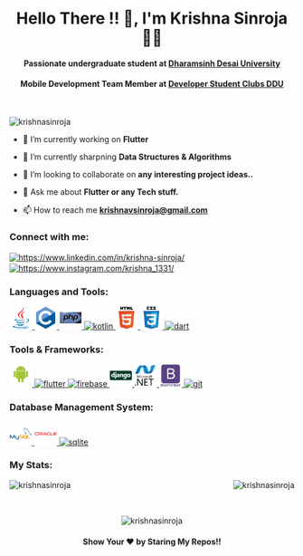 <!--### Hello There !! I'm Krishna Sinroja 👋

- 🔭 I’m currently working on Flutter
- 🌱 I’m currently sharpening Data Structures and Algorithms
- 👯 I’m looking to collaborate on
- 💬 Ask me about Flutter or any tech or non-tech stuff.
<!--- 📫 How to reach me: -->
  <!--<img  src="https://github-readme-stats.vercel.app/api?username=KrishnaSinroja&&show_icons=true&title_color=ffffff&icon_color=bb2acf&text_color=daf7dc&bg_color=151515">
-->



<h1 align="center">Hello There !! 👋, I'm Krishna Sinroja 👨‍💻</h1>
<h4 align="center">Passionate undergraduate student at <a href="https://www.ddu.ac.in/">Dharamsinh Desai University</a> </h4> 
  <h4 align="center">Mobile Development Team Member at <a href="https://www.dscddu.com/">Developer Student Clubs DDU</a></h4><br>

<p align="left"> <img src="https://komarev.com/ghpvc/?username=krishnasinroja&label=Profile%20views&color=0e75b6&style=flat" alt="krishnasinroja" /> </p>

- 🔭 I’m currently working on **Flutter**

- 🌱 I’m currently sharpning **Data Structures & Algorithms**

- 👯 I’m looking to collaborate on **any interesting project ideas..**

- 💬 Ask me about **Flutter or any Tech stuff.**

- 📫 How to reach me **krishnavsinroja@gmail.com**



<h3 align="left">Connect with me:</h3>
<p align="left">
<a href="https://linkedin.com/in/https://www.linkedin.com/in/krishna-sinroja/" target="blank"><img align="center" src="https://raw.githubusercontent.com/rahuldkjain/github-profile-readme-generator/master/src/images/icons/Social/linked-in-alt.svg" alt="https://www.linkedin.com/in/krishna-sinroja/" height="30" width="40" /></a>
<a href="https://instagram.com/https://www.instagram.com/krishna_1331/" target="blank"><img align="center" src="https://raw.githubusercontent.com/rahuldkjain/github-profile-readme-generator/master/src/images/icons/Social/instagram.svg" alt="https://www.instagram.com/krishna_1331/" height="30" width="40" /></a>
</p>

<h3 align="left">Languages and Tools:</h3>

<a href="https://www.java.com" target="_blank"> <img src="https://raw.githubusercontent.com/devicons/devicon/master/icons/java/java-original.svg" alt="java" width="40" height="40"/> </a> <a href="https://www.cprogramming.com/" target="_blank"> <img src="https://raw.githubusercontent.com/devicons/devicon/master/icons/c/c-original.svg" alt="c" width="40" height="40"/> </a> <a href="https://www.php.net" target="_blank"> <img src="https://raw.githubusercontent.com/devicons/devicon/master/icons/php/php-original.svg" alt="php" width="40" height="40"/> </a> <a href="https://kotlinlang.org" target="_blank"> <img src="https://www.vectorlogo.zone/logos/kotlinlang/kotlinlang-icon.svg" alt="kotlin" width="40" height="40"/> </a> <a href="https://www.w3.org/html/" target="_blank"> <img src="https://raw.githubusercontent.com/devicons/devicon/master/icons/html5/html5-original-wordmark.svg" alt="html5" width="40" height="40"/> </a> <a href="https://www.w3schools.com/css/" target="_blank"> <img src="https://raw.githubusercontent.com/devicons/devicon/master/icons/css3/css3-original-wordmark.svg" alt="css3" width="40" height="40"/> </a> <a href="https://dart.dev" target="_blank"> <img src="https://www.vectorlogo.zone/logos/dartlang/dartlang-icon.svg" alt="dart" width="40" height="40"/> </a>

<h3 align="left">Tools & Frameworks:</h3>

<p align="left"> <a href="https://developer.android.com" target="_blank"> <img src="https://raw.githubusercontent.com/devicons/devicon/master/icons/android/android-original-wordmark.svg" alt="android" width="40" height="40"/> </a> <a href="https://flutter.dev" target="_blank"> <img src="https://www.vectorlogo.zone/logos/flutterio/flutterio-icon.svg" alt="flutter" width="40" height="40"/> <a href="https://firebase.google.com/" target="_blank"> <img src="https://www.vectorlogo.zone/logos/firebase/firebase-icon.svg" alt="firebase" width="40" height="40"/> </a> <a href="https://www.djangoproject.com/" target="_blank"> <img src="https://raw.githubusercontent.com/devicons/devicon/master/icons/django/django-original.svg" alt="django" width="40" height="40"/> </a> <a href="https://dotnet.microsoft.com/" target="_blank"> <img src="https://raw.githubusercontent.com/devicons/devicon/master/icons/dot-net/dot-net-original-wordmark.svg" alt="dotnet" width="40" height="40"/> </a> <a href="https://getbootstrap.com" target="_blank"> <img src="https://raw.githubusercontent.com/devicons/devicon/master/icons/bootstrap/bootstrap-plain-wordmark.svg" alt="bootstrap" width="40" height="40"/> </a> <a href="https://git-scm.com/" target="_blank"> <img src="https://www.vectorlogo.zone/logos/git-scm/git-scm-icon.svg" alt="git" width="40" height="40"/> </a>    
 
<h3 align="left">Database Management System:</h3>

<a href="https://www.mysql.com/" target="_blank"> <img src="https://raw.githubusercontent.com/devicons/devicon/master/icons/mysql/mysql-original-wordmark.svg" alt="mysql" width="40" height="40"/> </a> <a href="https://www.oracle.com/" target="_blank"> <img src="https://raw.githubusercontent.com/devicons/devicon/master/icons/oracle/oracle-original.svg" alt="oracle" width="40" height="40"/> </a> <a href="https://www.sqlite.org/" target="_blank"> <img src="https://www.vectorlogo.zone/logos/sqlite/sqlite-icon.svg" alt="sqlite" width="40" height="40"/> </a> </p>

<h3 align="left">My Stats:</h3>

<p><img align="right" src="https://github-readme-stats.vercel.app/api/top-langs?username=krishnasinroja&show_icons=true&locale=en&layout=compact" alt="krishnasinroja" /> <p align="left"><img src="https://github-readme-stats.vercel.app/api?username=krishnasinroja&show_icons=true&locale=en" alt="krishnasinroja" /></p></p><br>

<p align="center"><img align="center" src="https://github-readme-streak-stats.herokuapp.com/?user=krishnasinroja&" alt="krishnasinroja" /></p>

<p align="center"><h4 align="center">Show Your ❤️ by Staring My Repos!!</h4> </p>
